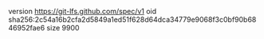 version https://git-lfs.github.com/spec/v1
oid sha256:2c54a16b2cfa2d5849a1ed51f628d64dca34779e9068f3c0bf90b6846952fae6
size 9900
